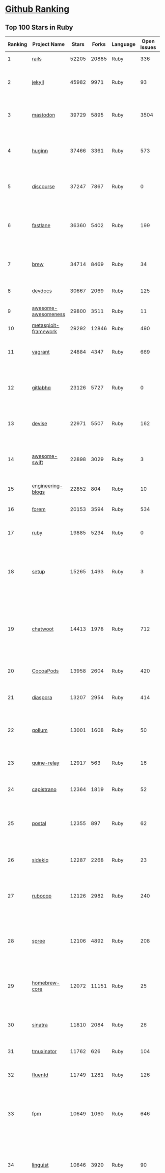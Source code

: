 [Github Ranking](../README.md)
==========

## Top 100 Stars in Ruby

| Ranking | Project Name | Stars | Forks | Language | Open Issues | Description | Last Commit |
| ------- | ------------ | ----- | ----- | -------- | ----------- | ----------- | ----------- |
| 1 | [rails](https://github.com/rails/rails) | 52205 | 20885 | Ruby | 336 | Ruby on Rails | 2023-01-29T02:53:47Z |
| 2 | [jekyll](https://github.com/jekyll/jekyll) | 45982 | 9971 | Ruby | 93 | :globe_with_meridians: Jekyll is a blog-aware static site generator in Ruby | 2023-01-27T21:18:03Z |
| 3 | [mastodon](https://github.com/mastodon/mastodon) | 39729 | 5895 | Ruby | 3504 | Your self-hosted, globally interconnected microblogging community | 2023-01-29T00:16:32Z |
| 4 | [huginn](https://github.com/huginn/huginn) | 37466 | 3361 | Ruby | 573 | Create agents that monitor and act on your behalf.  Your agents are standing by! | 2023-01-20T16:46:56Z |
| 5 | [discourse](https://github.com/discourse/discourse) | 37247 | 7867 | Ruby | 0 | A platform for community discussion. Free, open, simple. | 2023-01-28T18:02:13Z |
| 6 | [fastlane](https://github.com/fastlane/fastlane) | 36360 | 5402 | Ruby | 199 | 🚀 The easiest way to automate building and releasing your iOS and Android apps | 2023-01-29T00:17:51Z |
| 7 | [brew](https://github.com/Homebrew/brew) | 34714 | 8469 | Ruby | 34 | 🍺 The missing package manager for macOS (or Linux) | 2023-01-28T21:09:26Z |
| 8 | [devdocs](https://github.com/freeCodeCamp/devdocs) | 30667 | 2069 | Ruby | 125 | API Documentation Browser | 2023-01-24T18:58:51Z |
| 9 | [awesome-awesomeness](https://github.com/bayandin/awesome-awesomeness) | 29800 | 3511 | Ruby | 11 | A curated list of awesome awesomeness | 2022-12-15T03:08:32Z |
| 10 | [metasploit-framework](https://github.com/rapid7/metasploit-framework) | 29292 | 12846 | Ruby | 490 | Metasploit Framework | 2023-01-28T22:43:57Z |
| 11 | [vagrant](https://github.com/hashicorp/vagrant) | 24884 | 4347 | Ruby | 669 | Vagrant is a tool for building and distributing development environments. | 2023-01-26T18:30:53Z |
| 12 | [gitlabhq](https://github.com/gitlabhq/gitlabhq) | 23126 | 5727 | Ruby | 0 | GitLab CE Mirror \| Please open new issues in our issue tracker on GitLab.com | 2023-01-28T03:08:11Z |
| 13 | [devise](https://github.com/heartcombo/devise) | 22971 | 5507 | Ruby | 162 | Flexible authentication solution for Rails with Warden. | 2023-01-27T20:23:07Z |
| 14 | [awesome-swift](https://github.com/matteocrippa/awesome-swift) | 22898 | 3029 | Ruby | 3 | A collaborative list of awesome Swift libraries and resources. Feel free to contribute! | 2023-01-19T13:29:29Z |
| 15 | [engineering-blogs](https://github.com/kilimchoi/engineering-blogs) | 22852 | 804 | Ruby | 10 | A curated list of engineering blogs | 2023-01-26T13:00:14Z |
| 16 | [forem](https://github.com/forem/forem) | 20153 | 3594 | Ruby | 534 | For empowering community 🌱 | 2023-01-28T12:15:32Z |
| 17 | [ruby](https://github.com/ruby/ruby) | 19885 | 5234 | Ruby | 0 | The Ruby Programming Language [mirror] | 2023-01-29T01:02:12Z |
| 18 | [setup](https://github.com/lewagon/setup) | 15265 | 1493 | Ruby | 3 | Setup instructions for Le Wagon's students on their first day of Web Development Bootcamp | 2023-01-23T10:01:17Z |
| 19 | [chatwoot](https://github.com/chatwoot/chatwoot) | 14413 | 1978 | Ruby | 712 | Open-source customer engagement suite, an alternative to Intercom, Zendesk, Salesforce Service Cloud etc. 🔥💬 | 2023-01-28T05:37:26Z |
| 20 | [CocoaPods](https://github.com/CocoaPods/CocoaPods) | 13958 | 2604 | Ruby | 420 | The Cocoa Dependency Manager. | 2023-01-23T10:36:35Z |
| 21 | [diaspora](https://github.com/diaspora/diaspora) | 13207 | 2954 | Ruby | 414 | A privacy-aware, distributed, open source social network. | 2022-12-05T02:06:14Z |
| 22 | [gollum](https://github.com/gollum/gollum) | 13001 | 1608 | Ruby | 50 | A simple, Git-powered wiki with a sweet API and local frontend. | 2023-01-24T14:57:23Z |
| 23 | [quine-relay](https://github.com/mame/quine-relay) | 12917 | 563 | Ruby | 16 | An uroboros program with 100+ programming languages | 2022-10-31T08:24:26Z |
| 24 | [capistrano](https://github.com/capistrano/capistrano) | 12364 | 1819 | Ruby | 52 | Remote multi-server automation tool | 2023-01-25T17:24:59Z |
| 25 | [postal](https://github.com/postalserver/postal) | 12355 | 897 | Ruby | 62 | ✉️ A fully featured open source mail delivery platform for incoming & outgoing e-mail | 2023-01-23T15:31:53Z |
| 26 | [sidekiq](https://github.com/mperham/sidekiq) | 12287 | 2268 | Ruby | 23 | Simple, efficient background processing for Ruby | 2023-01-27T15:49:42Z |
| 27 | [rubocop](https://github.com/rubocop/rubocop) | 12126 | 2982 | Ruby | 240 | A Ruby static code analyzer and formatter, based on the community Ruby style guide. | 2023-01-28T22:55:53Z |
| 28 | [spree](https://github.com/spree/spree) | 12106 | 4892 | Ruby | 208 | Open Source multi-language/multi-currency/multi-store eCommerce platform | 2023-01-27T08:03:02Z |
| 29 | [homebrew-core](https://github.com/Homebrew/homebrew-core) | 12072 | 11151 | Ruby | 25 | 🍻 Default formulae for the missing package manager for macOS (or Linux) | 2023-01-29T02:03:38Z |
| 30 | [sinatra](https://github.com/sinatra/sinatra) | 11810 | 2084 | Ruby | 26 | Classy web-development dressed in a DSL (official / canonical repo) | 2023-01-28T09:52:03Z |
| 31 | [tmuxinator](https://github.com/tmuxinator/tmuxinator) | 11762 | 626 | Ruby | 104 | Manage complex tmux sessions easily | 2022-12-15T20:50:29Z |
| 32 | [fluentd](https://github.com/fluent/fluentd) | 11749 | 1281 | Ruby | 126 | Fluentd: Unified Logging Layer (project under CNCF) | 2023-01-27T09:58:29Z |
| 33 | [fpm](https://github.com/jordansissel/fpm) | 10649 | 1060 | Ruby | 646 | Effing package management! Build packages for multiple platforms (deb, rpm, etc) with great ease and sanity. | 2023-01-22T04:40:56Z |
| 34 | [linguist](https://github.com/github/linguist) | 10646 | 3920 | Ruby | 90 | Language Savant. If your repository's language is being reported incorrectly, send us a pull request! | 2023-01-26T08:21:55Z |
| 35 | [faker](https://github.com/faker-ruby/faker) | 10592 | 3045 | Ruby | 5 | A library for generating fake data such as names, addresses, and phone numbers. | 2023-01-29T01:17:20Z |
| 36 | [Learning-SICP](https://github.com/DeathKing/Learning-SICP) | 10187 | 1496 | Ruby | 1 | MIT视频公开课《计算机程序的构造和解释》中文化项目及课程学习资料搜集。 | 2022-02-27T13:57:02Z |
| 37 | [liquid](https://github.com/Shopify/liquid) | 10013 | 1306 | Ruby | 231 | Liquid markup language. Safe, customer facing template language for flexible web apps.  | 2023-01-18T15:08:12Z |
| 38 | [capybara](https://github.com/teamcapybara/capybara) | 9759 | 1429 | Ruby | 5 | Acceptance test framework for web applications | 2023-01-18T06:33:28Z |
| 39 | [grape](https://github.com/ruby-grape/grape) | 9666 | 1222 | Ruby | 207 | An opinionated framework for creating REST-like APIs in Ruby. | 2023-01-11T02:39:29Z |
| 40 | [octopress](https://github.com/imathis/octopress) | 9355 | 2703 | Ruby | 176 | Octopress is an obsessively designed framework for Jekyll blogging. It’s easy to configure and easy to deploy. Sweet huh? | 2022-05-29T06:22:05Z |
| 41 | [activeadmin](https://github.com/activeadmin/activeadmin) | 9299 | 3310 | Ruby | 331 | The administration framework for Ruby on Rails applications. | 2023-01-27T06:50:09Z |
| 42 | [resque](https://github.com/resque/resque) | 9254 | 1672 | Ruby | 56 | Resque is a Redis-backed Ruby library for creating background jobs, placing them on multiple queues, and processing them later. | 2023-01-27T17:53:44Z |
| 43 | [guides](https://github.com/thoughtbot/guides) | 9236 | 1377 | Ruby | 0 | A guide for programming in style. | 2023-01-04T08:46:04Z |
| 44 | [bourbon](https://github.com/thoughtbot/bourbon) | 9103 | 900 | Ruby | 4 | A Lightweight Sass Tool Set | 2023-01-23T20:55:05Z |
| 45 | [paperclip](https://github.com/thoughtbot/paperclip) | 9064 | 2422 | Ruby | 37 | Easy file attachment management for ActiveRecord | 2022-10-11T23:33:19Z |
| 46 | [carrierwave](https://github.com/carrierwaveuploader/carrierwave) | 8753 | 1644 | Ruby | 69 | Classier solution for file uploads for Rails, Sinatra and other Ruby web frameworks | 2023-01-23T15:17:13Z |
| 47 | [whenever](https://github.com/javan/whenever) | 8670 | 729 | Ruby | 65 | Cron jobs in Ruby | 2023-01-26T21:05:42Z |
| 48 | [remote-working](https://github.com/greatghoul/remote-working) | 8553 | 773 | Ruby | 0 | 收集整理远程工作相关的资料 | 2023-01-18T04:10:09Z |
| 49 | [kaminari](https://github.com/kaminari/kaminari) | 8331 | 1077 | Ruby | 41 | ⚡ A Scope & Engine based, clean, powerful, customizable and sophisticated paginator for Ruby webapps | 2023-01-21T14:45:09Z |
| 50 | [simple_form](https://github.com/heartcombo/simple_form) | 8063 | 1314 | Ruby | 25 | Forms made easy for Rails! It's tied to a simple DSL, with no opinion on markup. | 2023-01-17T18:39:02Z |
| 51 | [pundit](https://github.com/varvet/pundit) | 7850 | 605 | Ruby | 15 | Minimal authorization through OO design and pure Ruby classes | 2023-01-12T11:50:14Z |
| 52 | [rails_admin](https://github.com/railsadminteam/rails_admin) | 7719 | 2244 | Ruby | 172 | RailsAdmin is a Rails engine that provides an easy-to-use interface for managing your data | 2023-01-12T08:31:19Z |
| 53 | [factory_bot](https://github.com/thoughtbot/factory_bot) | 7690 | 2622 | Ruby | 30 | A library for setting up Ruby objects as test data. | 2023-01-03T02:18:22Z |
| 54 | [omniauth](https://github.com/omniauth/omniauth) | 7640 | 994 | Ruby | 85 | OmniAuth is a flexible authentication system utilizing Rack middleware. | 2023-01-20T18:17:03Z |
| 55 | [how-to-contribute-to-open-source](https://github.com/freeCodeCamp/how-to-contribute-to-open-source) | 7318 | 1584 | Ruby | 24 | A guide to contributing to open source | 2023-01-24T14:24:10Z |
| 56 | [puma](https://github.com/puma/puma) | 7308 | 1381 | Ruby | 50 | A Ruby/Rack web server built for parallelism | 2023-01-28T17:31:06Z |
| 57 | [wpscan](https://github.com/wpscanteam/wpscan) | 7254 | 1177 | Ruby | 41 | WPScan WordPress security scanner. Written for security professionals and blog maintainers to test the security of their WordPress websites. | 2022-12-26T20:22:12Z |
| 58 | [jazzy](https://github.com/realm/jazzy) | 7219 | 405 | Ruby | 81 | Soulful docs for Swift & Objective-C | 2023-01-27T10:26:07Z |
| 59 | [chef](https://github.com/chef/chef) | 7122 | 2568 | Ruby | 383 | Chef Infra, a powerful automation platform that transforms infrastructure into code automating how infrastructure is configured, deployed and managed across any environment, at any scale | 2023-01-27T21:13:21Z |
| 60 | [github-changelog-generator](https://github.com/github-changelog-generator/github-changelog-generator) | 6997 | 876 | Ruby | 141 | Automatically generate change log from your tags, issues, labels and pull requests on GitHub. | 2023-01-21T06:15:19Z |

